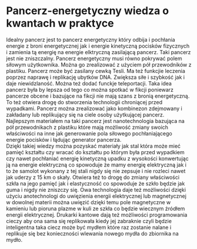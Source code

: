# Pancerz-energetyczny wiedza o kwantach w praktyce
Idealny pancerz jest to pancerz energetyczny który odbija i pochłania energie z broni energetycznej jak i energie kinetyczną pocisków fizycznych i zamienia tą energię na energie elktryczną zasilającą pancerz. Taki pancerz jest nie zniszczalny. Pancerz energetyczny musi równo pokrywać polem siłowym użytkownika. Można go zrealizować z użyciem pół przewodników z plastiku. Pancerz może być zasilany cewką Tesli. Ma też funkcjie leczenia poprzez naprawę i replikację ubytków DNA. Zwiększa siłe i szybkość jak i daje niewidzlaność. Można też dodać funckje teleportacji. Taka idea pancerz była by lepsza od tego co można spotkać w fikcji poniewarz pancerze obcene i bazujące na fikcji nie mają szans z bronią energetyczną. To też otwiera drogę do stworzenia technologii chroniącej przed wypadkami. Pancerz można zrealizować jako kombinezon zdejmowany i zakładany lub replikujący się na ciele osoby użytkującej pancerz. Najlepszym materiałem na taki pancerz jest nanotechnologia bazująca na pół przewodnikach z plastiku które mają możliwość zmiany swoich właściwości na inne jak generowanie pola siłowego pochłaniającego energie pocisków i łądując generator pancerza.   
Dzięki takiej wiedzy można pozyskać materiały jak stal która może mieć pamięć kształtu czy wracać do kształtu po którym była przed wypadkiem czy nawet pochłaniać energię kinetyczną upadku z wysokości konwertując ją na energie elektryczną co spowoduje że mamy energię elektryczną jak i to że samolot wykonany z tej stali nigdy się nie zepsuje i nie rozleci nawet jak uderzy z 15 km o skały. 
Otwiera też to drogę do zmiany właściwości szkła na jego pamięć jak i elastyczność co spowoduje że szkło będzie jak guma i nigdy nie zniszczy się.
Owa technologia daje też możliwości dzięki użyciu anotechnologi do uwięzienia energii elektrycznej lub magnetycznej w dowolnej materii można uwięzić dzięki temu pole magnetyczne w kamieniu lub pioruna plazme w kuli ze szkła co będzie wiecznym źródłem energii elektrycznej. 
Drukarki kantowe dają też możliwości programowania cieczy aby ona sama się replikowała kiedy jej zabraknie czyli będzie inteligentna taka ciecz może być mydłem które raz zostanie nalane i replikuje się bez konieczności wlewania nowego mydła do zbiornika na mydło. 
